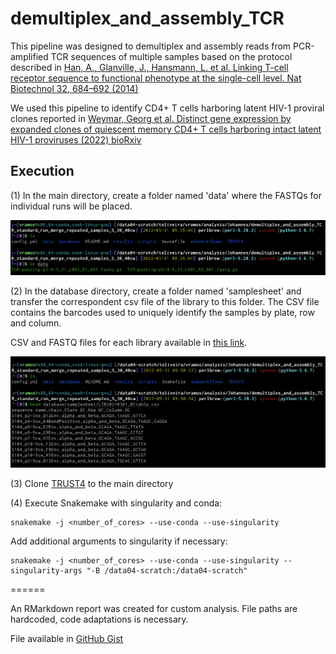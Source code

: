# demultiplex_and_assembly_TCR
This pipeline was designed to demultiplex and assembly reads from PCR-amplified TCR sequences of multiple samples based on the protocol described in [Han, A., Glanville, J., Hansmann, L. et al. Linking T-cell receptor sequence to functional phenotype at the single-cell level. Nat Biotechnol 32, 684–692 (2014)](https://doi.org/10.1038/nbt.2938)  

We used this pipeline to identify CD4+ T cells harboring latent HIV-1 proviral clones reported in [Weymar, Georg et al. Distinct gene expression by expanded clones of quiescent memory CD4+ T cells harboring intact latent HIV-1 proviruses (2022) bioRxiv](https://www.biorxiv.org/content/10.1101/2022.03.02.482683v2.full)

## Execution

(1)
In the main directory, create a folder named 'data' where the FASTQs for individual runs will be placed.

![](img/img1.png)

(2)
In the database directory, create a folder named 'samplesheet' and transfer the correspondent csv file of the library to this folder. The CSV file contains the barcodes used to uniquely identify the samples by plate, row and column.

CSV and FASTQ files for each library available in [this link](https://www.dropbox.com/sh/uevlf7fp1jy1nld/AAB5owQqgJAVIly1VnGl6Q2Ma?dl=0).

![](img/img2.png)

(3)
Clone [TRUST4](https://github.com/liulab-dfci/TRUST4) to the main directory

(4)
Execute Snakemake with singularity and conda:

```
snakemake -j <number_of_cores> --use-conda --use-singularity
``` 

Add additional arguments to singularity if necessary:

```
snakemake -j <number_of_cores> --use-conda --use-singularity --singularity-args "-B /data04-scratch:/data04-scratch"
```


======

An RMarkdown report was created for custom analysis. File paths are hardcoded, code adaptations is necessary.

File available in [GitHub Gist](https://gist.github.com/victor-ramos/55d72221e31d0bbee9861ba67c2c488a)
